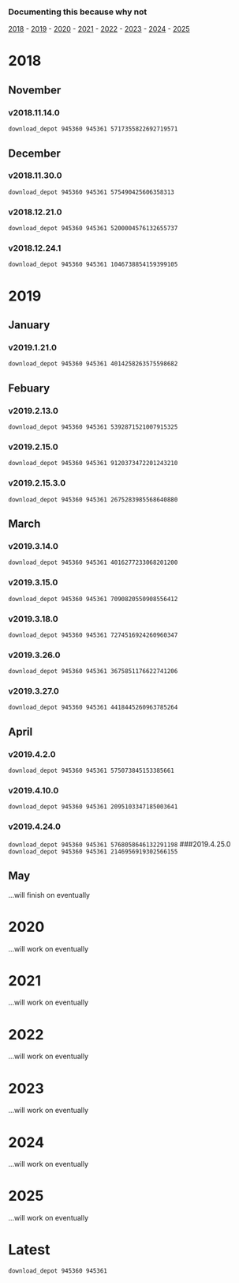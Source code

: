 <!--Im doing this in my free time to have a reference, please dont bug mee on updates too much, im doing oldest to newest-->
### Documenting this because why not
[2018](https://github.com/KalphalusKal/Kals-Random-Public-Docs/blob/main/Steam/Among%20Us/Downgrade%20Commands.md#2018) - [2019](https://github.com/KalphalusKal/Kals-Random-Public-Docs/blob/main/Steam/Among%20Us/Downgrade%20Commands.md#2019) - [2020](https://github.com/KalphalusKal/Kals-Random-Public-Docs/blob/main/Steam/Among%20Us/Downgrade%20Commands.md#2020) - [2021](https://github.com/KalphalusKal/Kals-Random-Public-Docs/blob/main/Steam/Among%20Us/Downgrade%20Commands.md#2021) - [2022](https://github.com/KalphalusKal/Kals-Random-Public-Docs/blob/main/Steam/Among%20Us/Downgrade%20Commands.md#2022) - [2023](https://github.com/KalphalusKal/Kals-Random-Public-Docs/blob/main/Steam/Among%20Us/Downgrade%20Commands.md#2023) - [2024](https://github.com/KalphalusKal/Kals-Random-Public-Docs/blob/main/Steam/Among%20Us/Downgrade%20Commands.md#2024) - [2025](https://github.com/KalphalusKal/Kals-Random-Public-Docs/blob/main/Steam/Among%20Us/Downgrade%20Commands.md#2025)
# 2018
## November
### v2018.11.14.0
`download_depot 945360 945361 5717355822692719571`
## December
### v2018.11.30.0
`download_depot 945360 945361 575490425606358313`
### v2018.12.21.0
`download_depot 945360 945361 5200004576132655737`
### v2018.12.24.1
`download_depot 945360 945361 1046738854159399105`
# 2019
## January
### v2019.1.21.0
`download_depot 945360 945361 4014258263575598682`
## Febuary
### v2019.2.13.0
`download_depot 945360 945361 5392871521007915325`
### v2019.2.15.0
`download_depot 945360 945361 9120373472201243210`
### v2019.2.15.3.0
`download_depot 945360 945361 2675283985568640880`
## March
### v2019.3.14.0
`download_depot 945360 945361 4016277233068201200`
### v2019.3.15.0
`download_depot 945360 945361 7090820550908556412`
### v2019.3.18.0
`download_depot 945360 945361 7274516924260960347`
### v2019.3.26.0
`download_depot 945360 945361 3675851176622741206`
### v2019.3.27.0
`download_depot 945360 945361 4418445260963785264`
## April
### v2019.4.2.0
`download_depot 945360 945361 575073845153385661`
### v2019.4.10.0
`download_depot 945360 945361 2095103347185003641`
### v2019.4.24.0
`download_depot 945360 945361 5768058646132291198`
###2019.4.25.0
`download_depot 945360 945361 2146956919302566155`
## May
...will finish on eventually
# 2020
...will work on eventually
# 2021
...will work on eventually
# 2022
...will work on eventually
# 2023
...will work on eventually
# 2024
...will work on eventually
# 2025
...will work on eventually
# Latest
```download_depot 945360 945361```

